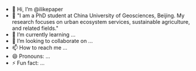 - 👋 Hi, I’m @ilikepaper
- 👀 
"I am a PhD student at China University of Geosciences, Beijing. My research focuses on urban ecosystem services, sustainable agriculture, and related fields."
- 🌱 I’m currently learning ...
- 💞️ I’m looking to collaborate on ...
- 📫 How to reach me ...
- 😄 Pronouns: ...
- ⚡ Fun fact: ...

<!---
ilikepaper/ilikepaper is a ✨ special ✨ repository because its `README.md` (this file) appears on your GitHub profile.
You can click the Preview link to take a look at your changes.
--->
